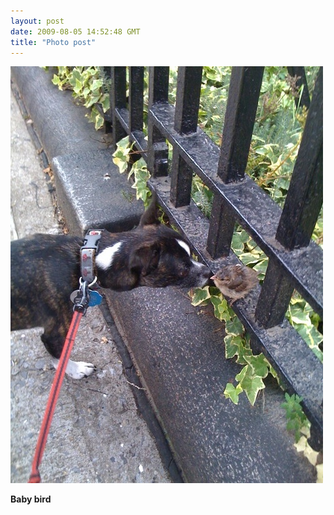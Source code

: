 ```yaml
---
layout: post
date: 2009-08-05 14:52:48 GMT
title: "Photo post"
---
```

![travisj](/images/4575516aa1c82ce315c64b9a37e972b4f450c13829434cbef55607d99eb5e5b6.jpg)

<b>Baby bird</b>